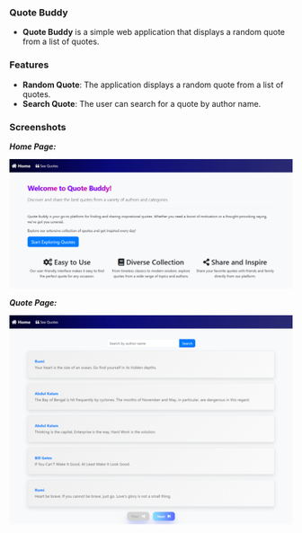 ### Quote Buddy

- **Quote Buddy** is a simple web application that displays a random quote from a list of quotes.

### Features

- **Random Quote**: The application displays a random quote from a list of quotes.
- **Search Quote**: The user can search for a quote by author name.

### Screenshots

**_Home Page:_**

![Home](./Assignment/assets/img/HomePage.png)

**_Quote Page:_**

![Quote Buddy](./Assignment/assets/img/QuotePage.png)
